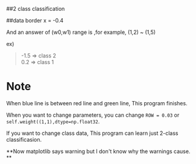 ##2 class classification

##data
border x = -0.4

And an answer of (w0,w1) range is ,for example, (1,2) ~ (1,5) 

ex)

> -1.5 => class 2  
>  0.2 => class 1


# Note

When blue line is between red line and green line, This program finishes.

When you want to change parameters, 
you can change `ROW = 0.03` or `self.weight((1,1),dtype=np.float32`.


If you want to change class data, This program can learn just 2-class classificasion.


**Now matplotlib says warning but I don't know why the warnings cause. **
